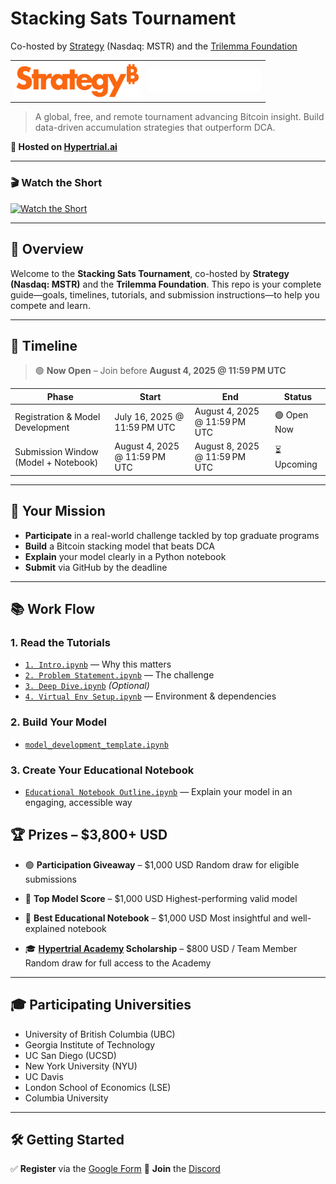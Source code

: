 # Stacking Sats Tournament

Co-hosted by [Strategy](https://www.strategy.com/) (Nasdaq: MSTR) and the [Trilemma Foundation](https://www.trilemma.foundation)

<table>
  <tr>
    <td align="center">
      <a href="https://www.strategy.com/">
        <img src="./assets/strategy.png" alt="Strategy" width="200"/>
      </a>
    </td>
    <td align="center">
      <a href="https://www.trilemma.foundation/">
        <img src="./assets/trilemma_foundation_white.png" alt="Trilemma Foundation" width="180"/>
      </a>
    </td>
  </tr>
</table>

> A global, free, and remote tournament advancing Bitcoin insight.
> Build data-driven accumulation strategies that outperform DCA.

**🚀 Hosted on [Hypertrial.ai](https://www.hypertrial.ai/)**

---

### 🎬 Watch the Short

[![Watch the Short](https://img.youtube.com/vi/tE7GJpbGotg/0.jpg)](https://youtube.com/shorts/tE7GJpbGotg)

---

## 🏁 Overview

Welcome to the **Stacking Sats Tournament**, co-hosted by **Strategy (Nasdaq: MSTR)** and the **Trilemma Foundation**.
This repo is your complete guide—goals, timelines, tutorials, and submission instructions—to help you compete and learn.

---

## 📅 Timeline

> 🟢 **Now Open** – Join before **August 4, 2025 @ 11:59 PM UTC**

| **Phase**                            | **Start**                     | **End**                       | **Status**  |
| ------------------------------------ | ----------------------------- | ----------------------------- | ----------- |
| Registration & Model Development     | July 16, 2025 @ 11:59 PM UTC  | August 4, 2025 @ 11:59 PM UTC | 🟢 Open Now |
| Submission Window (Model + Notebook) | August 4, 2025 @ 11:59 PM UTC | August 8, 2025 @ 11:59 PM UTC | ⏳ Upcoming  |

---

## 🎯 Your Mission

* **Participate** in a real-world challenge tackled by top graduate programs
* **Build** a Bitcoin stacking model that beats DCA
* **Explain** your model clearly in a Python notebook
* **Submit** via GitHub by the deadline

---

## 📚 Work Flow

### 1. Read the Tutorials

* [`1. Intro.ipynb`](./tutorials/1.%20Intro.ipynb) — Why this matters
* [`2. Problem Statement.ipynb`](./tutorials/2.%20Problem%20Statement.ipynb) — The challenge
* [`3. Deep Dive.ipynb`](./tutorials/3.%20Problem%20Statement%20Deep%20Dive.ipynb) *(Optional)*
* [`4. Virtual Env Setup.ipynb`](./tutorials/4.%20Virtual%20Env%20Setup.ipynb) — Environment & dependencies

### 2. Build Your Model

* [`model_development_template.ipynb`](./model-development/model_development_template.ipynb)

### 3. Create Your Educational Notebook

* [`Educational Notebook Outline.ipynb`](./educational-notebook/Educational%20Notebook%20Outline.ipynb) — Explain your model in an engaging, accessible way

## 🏆 Prizes – \$3,800+ USD

* 🟢 **Participation Giveaway** – \$1,000 USD
  Random draw for eligible submissions

* 🧠 **Top Model Score** – \$1,000 USD
  Highest-performing valid model

* 📘 **Best Educational Notebook** – \$1,000 USD
  Most insightful and well-explained notebook

* 🎓 **[Hypertrial Academy](https://www.hypertrial.ai/academy) Scholarship** – \$800 USD / Team Member
  Random draw for full access to the Academy

---

## 🎓 Participating Universities

* University of British Columbia (UBC)
* Georgia Institute of Technology
* UC San Diego (UCSD)
* New York University (NYU)
* UC Davis
* London School of Economics (LSE)
* Columbia University

---

## 🛠️ Getting Started

✅ **Register** via the [Google Form](https://docs.google.com/forms/d/e/1FAIpQLScCv50wbM2_d49-9byMRdhoNzQMBzMW8-a5eA8VpzvtMw8BJg/viewform?usp=header)
💬 **Join** the [Discord](https://discord.gg/9CrmawQVRZ)
